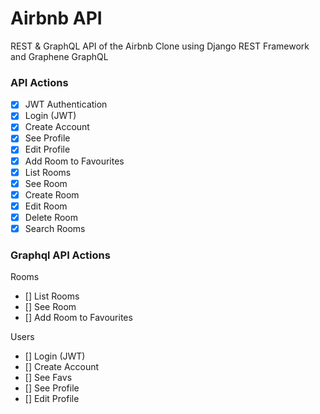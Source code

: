 # Airbnb API

REST & GraphQL API of the Airbnb Clone using Django REST Framework and Graphene GraphQL

### API Actions

- [x] JWT Authentication
- [x] Login (JWT)
- [x] Create Account
- [x] See Profile
- [x] Edit Profile
- [x] Add Room to Favourites
- [x] List Rooms
- [x] See Room
- [x] Create Room
- [x] Edit Room
- [x] Delete Room
- [x] Search Rooms

### Graphql API Actions

Rooms

- [] List Rooms
- [] See Room
- [] Add Room to Favourites

Users

- [] Login (JWT)
- [] Create Account
- [] See Favs
- [] See Profile
- [] Edit Profile
